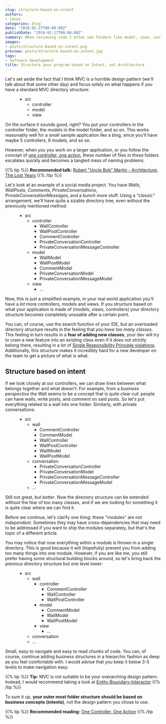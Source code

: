 ```yaml
---
slug: structure-based-on-intent
authors:
- janos
categories: blog
date: "2018-02-27T00:00:00Z"
publishDate: "2018-02-27T00:00:00Z"
summary: When reviewing code I often see folders like model, view, controller, form, etc. There is a way to make your folder names talk, but this ain't it.
images:
- posts/structure-based-on-intent.png
preview: posts/structure-based-on-intent.jpg
tags:
- Software Development
title: Structure your program based on Intent, not Architecture
---
```


Let's set aside the fact that I think MVC is a horrible design pattern (we'll talk about that some other day) and focus
solely on what happens if you have a standard MVC directory structure:

<figure>
<ul class="tree">
  <li class="tree__item tree__item--folder">
    src
    <ul class="tree__subtree">
      <li class="tree__item tree__item--folder">controller</li>
      <li class="tree__item tree__item--folder">model</li>
      <li class="tree__item tree__item--folder">view</li>
    </ul>
  </li>
</ul>
</figure>
  
On the surface it sounds good, right? You put your controllers in the controller folder, the models in the model folder,
and so on. This works reasonably well for a small sample application like a blog, since you'll have maybe 5 controllers,
6 models, and so on.

However, when you you work on a larger application, or you follow the concept of
[one controller, one action](/blog/one-controller-one-action), these number of files in these folders escalates quickly
and becomes a tangled mess of naming problems.

{{% tip %}}
**Recommended talk:** [Robert "Uncle Bob" Martin - Architecture: The Lost Years](https://www.youtube.com/watch?v=HhNIttd87xs)
{{% /tip %}}

Let's look at an example of a social media project. You have *Walls*, *WallPosts*, *Comments*, *PrivateConversations*, 
*PrivateConversationMessages*, and a bunch more stuff. Using a *"classic"* arrangement, we'll have quite a sizable
directory tree, even without the previously mentioned method:

<figure>
<ul class="tree">
  <li class="tree__item tree__item--folder">
    src
    <ul class="tree__subtree">
      <li class="tree__item tree__item--folder">
        controller
        <ul class="tree__subtree">
          <li class="tree__item tree__item--file">
            WallController
          </li>
          <li class="tree__item tree__item--file">
            WallPostController
          </li>
          <li class="tree__item tree__item--file">
            CommentController
          </li>
          <li class="tree__item tree__item--file">
            PrivateConversationController
          </li>
          <li class="tree__item tree__item--file">
            PrivateConversationMessageController
          </li>
        </ul>
      </li>
      <li class="tree__item tree__item--folder">
        model
        <ul class="tree__subtree">
          <li class="tree__item tree__item--file">
            WallModel
          </li>
          <li class="tree__item tree__item--file">
            WallPostModel
          </li>
          <li class="tree__item tree__item--file">
            CommentModel
          </li>
          <li class="tree__item tree__item--file">
            PrivateConversationModel
          </li>
          <li class="tree__item tree__item--file">
            PrivateConversationMessageModel
          </li>
        </ul>
      </li>
      <li class="tree__item tree__item--folder">
        view
        <ul class="tree__subtree">
          <li class="tree__item tree__item--file">
            ...
          </li>
        </ul>
      </li>
    </ul>
  </li>
</ul>
</figure>

Now, this is just a simplified example, in your real world application you'll have a *lot* more controllers, models
and views. If you structure based on what your application is made of (models, views, controllers) your directory
structure becomes completely unusable after a certain point.

You can, of course, use the search function of your IDE, but an overloaded directory structure results in the feeling
that *you have too many classes*. This feeling in turn results in a **fear of adding new classes**, your dev will try to
cram a new feature into an existing class even if it does not strictly belong there, resulting in a lot of [Single
Responsibility Principle violations](/blog/clean-code-responsibilities). Additionally, this structure makes it
incredibly hard for a new developer on the team to get a picture of what is what.

## Structure based on intent

If we look closely at our controllers, we can draw lines between what belongs together and what doesn't. For example, from a *business perspective* the Wall seems to be a concept that is quite clear cut: people can have walls, write posts, and comment on said posts. So let's put everything related to a wall into one folder. Similarly, with private conversations:

<figure><ul class="tree">
  <li class="tree__item tree__item--folder">
    src
    <ul class="tree__subtree">
      <li class="tree__item tree__item--folder">
        wall
        <ul class="tree__subtree">
          <li class="tree__item tree__item--file">
            CommentController
          </li>
          <li class="tree__item tree__item--file">
            CommentModel
          </li>
          <li class="tree__item tree__item--file">
            WallController
          </li>
          <li class="tree__item tree__item--file">
            WallPostController
          </li>
          <li class="tree__item tree__item--file">
            WallModel
          </li>
          <li class="tree__item tree__item--file">
            WallPostModel
          </li>
        </ul>
      </li>
      <li class="tree__item tree__item--folder">
        conversation
        <ul class="tree__subtree">
          <li class="tree__item tree__item--file">
            PrivateConversationController
          </li>
          <li class="tree__item tree__item--file">
            PrivateConversationModel
          </li>
          <li class="tree__item tree__item--file">
            PrivateConversationMessageController
          </li>
          <li class="tree__item tree__item--file">
            PrivateConversationMessageModel
          </li>
        </ul>
      </li>
      <li class="tree__item tree__item--folder">
        ...
      </li>
    </ul>
  </li>
</ul></figure>

Still not great, but *better*. Now the directory structure can be extended without the fear of too many classes, and if
we are looking for something it is quite clear where we can find it.

Before we continue, let's clarify one thing: these "modules" are not *independent*. Sometimes they may have 
cross-dependencies that may need to be addressed if you want to ship the modules separately, but that's the topic of a
different article.

You may notice that now everything within a module is thrown in a single directory. This is good because it will
(hopefully) prevent you from adding too many things into one module. However, if you are like me, you still prefer
having some structural building blocks around, so let's bring back the previous directory structure but one level lower:

<figure>
<ul class="tree">
  <li class="tree__item tree__item--folder">
    src
    <ul class="tree__subtree">
      <li class="tree__item tree__item--folder">
        wall
        <ul class="tree__subtree">
          <li class="tree__item tree__item--folder">
            controller
            <ul class="tree__subtree">
              <li class="tree__item tree__item--file">
                CommentController
              </li>
              <li class="tree__item tree__item--file">
                WallController
              </li>
              <li class="tree__item tree__item--file">
                WallPostController
              </li>
            </ul>
          </li>
          <li class="tree__item tree__item--folder">
            model
            <ul class="tree__subtree">
              <li class="tree__item tree__item--file">
                CommentModel
              </li>
              <li class="tree__item tree__item--file">
                WallModel
              </li>
              <li class="tree__item tree__item--file">
                WallPostModel
              </li>
            </ul>
          </li>
          <li class="tree__item tree__item--folder">
            view
            <ul class="tree__subtree">
              <li class="tree__item tree__item--file">
                ...
              </li>
            </ul>
          </li>
        </ul>
      </li>
      <li class="tree__item tree__item--folder">
        conversation
        <li class="tree__item tree__item--folder">
          ...
        </li>
      </li>
    </ul>
  </li>
</ul>
</figure>

Small, easy to navigate and easy to read chunks of code. You can, of course, continue adding business structures in
a hierarchic fashion as deep as you feel comfortable with. I would advise that you keep it below 3-5 levels to make
navigation easy.

{{% tip %}}
**Tip:** MVC is not suitable to be your overarching design pattern. Instead, I would recommend taking a look at [Entity-Boundary-Interactor](http://ebi.readthedocs.io/en/latest/)
{{% /tip %}}

To sum it up, **your outer most folder structure should be based on business concepts (intents)**, not the design pattern
you chose to use.

{{% tip %}}
**Recommended reading:** [One Controller, One Action](/blog/one-controller-one-action)
{{% /tip %}}
